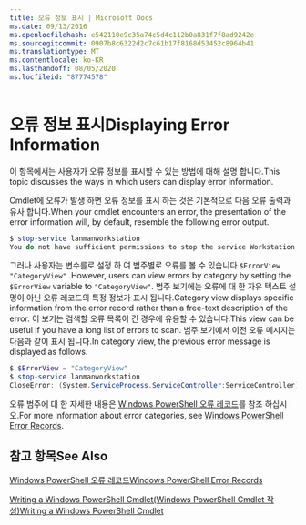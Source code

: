 ```yaml
---
title: 오류 정보 표시 | Microsoft Docs
ms.date: 09/13/2016
ms.openlocfilehash: e542110e9c35a74c5d4c112b0a831f7f8ad9242e
ms.sourcegitcommit: 0907b8c6322d2c7c61b17f8168d53452c8964b41
ms.translationtype: MT
ms.contentlocale: ko-KR
ms.lasthandoff: 08/05/2020
ms.locfileid: "87774578"
---
```

# <a name="displaying-error-information"></a><span data-ttu-id="ba463-102">오류 정보 표시</span><span class="sxs-lookup"><span data-stu-id="ba463-102">Displaying Error Information</span></span>

<span data-ttu-id="ba463-103">이 항목에서는 사용자가 오류 정보를 표시할 수 있는 방법에 대해 설명 합니다.</span><span class="sxs-lookup"><span data-stu-id="ba463-103">This topic discusses the ways in which users can display error information.</span></span>

<span data-ttu-id="ba463-104">Cmdlet에 오류가 발생 하면 오류 정보를 표시 하는 것은 기본적으로 다음 오류 출력과 유사 합니다.</span><span class="sxs-lookup"><span data-stu-id="ba463-104">When your cmdlet encounters an error, the presentation of the error information will, by default, resemble the following error output.</span></span>

```powershell
$ stop-service lanmanworkstation
You do not have sufficient permissions to stop the service Workstation.
```

<span data-ttu-id="ba463-105">그러나 사용자는 변수를로 설정 하 여 범주별로 오류를 볼 수 있습니다 `$ErrorView` `"CategoryView"` .</span><span class="sxs-lookup"><span data-stu-id="ba463-105">However, users can view errors by category by setting the `$ErrorView` variable to `"CategoryView"`.</span></span> <span data-ttu-id="ba463-106">범주 보기에는 오류에 대 한 자유 텍스트 설명이 아닌 오류 레코드의 특정 정보가 표시 됩니다.</span><span class="sxs-lookup"><span data-stu-id="ba463-106">Category view displays specific information from the error record rather than a free-text description of the error.</span></span> <span data-ttu-id="ba463-107">이 보기는 검색할 오류 목록이 긴 경우에 유용할 수 있습니다.</span><span class="sxs-lookup"><span data-stu-id="ba463-107">This view can be useful if you have a long list of errors to scan.</span></span> <span data-ttu-id="ba463-108">범주 보기에서 이전 오류 메시지는 다음과 같이 표시 됩니다.</span><span class="sxs-lookup"><span data-stu-id="ba463-108">In category view, the previous error message is displayed as follows.</span></span>

```powershell
$ $ErrorView = "CategoryView"
$ stop-service lanmanworkstation
CloseError: (System.ServiceProcess.ServiceController:ServiceController) [stop-service], ServiceCommandException
```

<span data-ttu-id="ba463-109">오류 범주에 대 한 자세한 내용은 [Windows PowerShell 오류 레코드](./windows-powershell-error-records.md)를 참조 하십시오.</span><span class="sxs-lookup"><span data-stu-id="ba463-109">For more information about error categories, see [Windows PowerShell Error Records](./windows-powershell-error-records.md).</span></span>

## <a name="see-also"></a><span data-ttu-id="ba463-110">참고 항목</span><span class="sxs-lookup"><span data-stu-id="ba463-110">See Also</span></span>

[<span data-ttu-id="ba463-111">Windows PowerShell 오류 레코드</span><span class="sxs-lookup"><span data-stu-id="ba463-111">Windows PowerShell Error Records</span></span>](./windows-powershell-error-records.md)

[<span data-ttu-id="ba463-112">Writing a Windows PowerShell Cmdlet(Windows PowerShell Cmdlet 작성)</span><span class="sxs-lookup"><span data-stu-id="ba463-112">Writing a Windows PowerShell Cmdlet</span></span>](./writing-a-windows-powershell-cmdlet.md)
